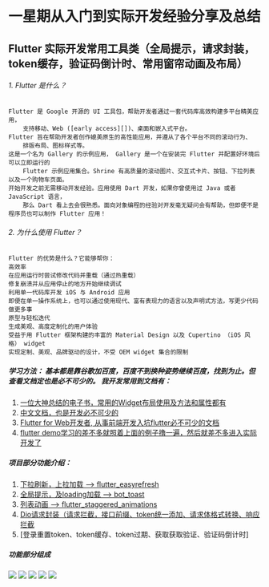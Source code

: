# 一星期从入门到实际开发经验分享及总结

## Flutter 实际开发常用工具类（全局提示，请求封装，token缓存，验证码倒计时、常用窗帘动画及布局）

###### 1. Flutter 是什么？
    Flutter 是 Google 开源的 UI 工具包，帮助开发者通过一套代码库高效构建多平台精美应用，
        支持移动、Web ([early access][])、桌面和嵌入式平台。
    Flutter 旨在帮助开发者创作媲美原生的高性能应用，并遵从了各个平台不同的滚动行为、
        排版布局、图标样式等。
    这是一个名为 Gallery 的示例应用， Gallery 是一个在安装完 Flutter 并配置好环境后可以立即运行的 
        Flutter 示例应用集合。Shrine 有高质量的滚动图片、交互式卡片、按钮、下拉列表以及一个购物车页面。
    开始开发之前无需移动开发经验。应用使用 Dart 开发，如果你曾使用过 Java 或者 JavaScript 语言，
        那么 Dart 看上去会很熟悉。面向对象编程的经验对开发毫无疑问会有帮助，但即便不是程序员也可以制作 Flutter 应用！
###### 2. 为什么使用 Flutter？
    Flutter 的优势是什么？它能够帮你：
    高效率
    在应用运行时尝试修改代码并重载（通过热重载）
    修复崩溃并从应用停止的地方开始继续调试
    利用单一代码库开发 iOS 与 Android 应用
    即便在单一操作系统上，也可以通过使用现代、富有表现力的语言以及声明式方法，写更少代码做更多事
    原型与轻松迭代
    生成美观、高度定制化的用户体验
    受益于用 Flutter 框架构建的丰富的 Material Design 以及 Cupertino （iOS 风格） widget
    实现定制、美观、品牌驱动的设计，不受 OEM widget 集合的限制

##### 学习方法： 基本都是靠谷歌加百度，百度不到换种姿势继续百度，找到为止。但查看文档定也是必不可少的。              我开发常用到文档有： 
 1. [一位大神总结的电子书，常用的Widget布局使用及方法和属性都有](https://book.flutterchina.club/chapter1/mobile_development_intro.html)
 2. [中文文档，也是开发必不可少的](https://flutterchina.club/widgets/basics/)
 3. [Flutter for Web开发者, 从事前端开发入坑flutter必不可少的文档](https://flutterchina.club/web-analogs/)
 4. [flutter demo学习的差不多就照着上面的例子撸一遍，然后就差不多进入实际开发了](https://codelabs.flutter-io.cn/#codelabs)

##### 项目部分功能介绍：
 1.  [下拉刷新，上拉加载 --> flutter_easyrefresh](https://github.com/xuelongqy/flutter_easyrefresh/blob/master/README_EN.md)
 2.  [全局提示，及loading加载 --> bot_toast](https://github.com/MMMzq/bot_toast/blob/master/README_zh.md)
 3.  [列表动画 --> flutter_staggered_animations](https://github.com/mobiten/flutter_staggered_animations)
 4.  [Dio请求封装（请求拦截，接口前缀、token统一添加、请求体格式转换、响应拦截](https://github.com/flutterchina/dio)
 5.  [登录重置token、token缓存、token过期、获取获取验证、验证码倒计时]
 
##### 功能部分组成
![](https://user-gold-cdn.xitu.io/2019/11/23/16e96560d14950f1?w=200&h=414&f=gif&s=847548)
![](https://user-gold-cdn.xitu.io/2019/11/20/16e86c98655a16c7?w=200&h=414&f=gif&s=1227969)
![](https://user-gold-cdn.xitu.io/2019/11/20/16e86c9b0054f281?w=200&h=414&f=gif&s=813476)
![](https://user-gold-cdn.xitu.io/2019/11/20/16e86c6f77e0f8da?w=200&h=414&f=gif&s=1192672)
![](https://user-gold-cdn.xitu.io/2019/11/20/16e86c744d847c79?w=200&h=414&f=gif&s=842363)
